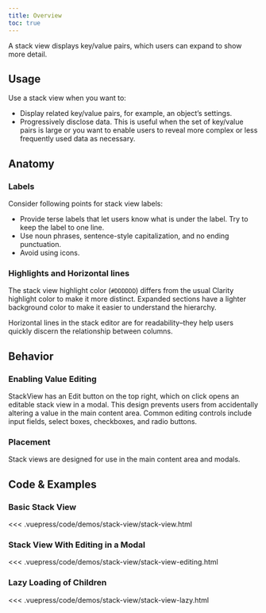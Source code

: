 ```yaml
---
title: Overview
toc: true
---
```


A stack view displays key/value pairs, which users can expand to show more detail.

<!-- ![HTML5](assets/images/bugs/badge_html5.svg 'HTML5')![CSS3](assets/images/bugs/badge_css3.svg 'CSS3')![Angular](assets/images/bugs/badge_ng.svg 'Angular') -->

## Usage

Use a stack view when you want to:

- Display related key/value pairs, for example, an object’s settings.
- Progressively disclose data. This is useful when the set of key/value pairs is large or you want to enable users to reveal more complex or less frequently used data as necessary.

## Anatomy

### Labels

Consider following points for stack view labels:

- Provide terse labels that let users know what is under the label. Try to keep the label to one line.
- Use noun phrases, sentence-style capitalization, and no ending punctuation.
- Avoid using icons.

### Highlights and Horizontal lines

The stack view highlight color (`#DDDDDD`) differs from the usual Clarity highlight color to make it more distinct. Expanded sections have a lighter background color to make it easier to understand the hierarchy.

Horizontal lines in the stack editor are for readability–they help users quickly discern the relationship between columns.

## Behavior

### Enabling Value Editing

StackView has an Edit button on the top right, which on click opens an editable stack view in a modal. This design prevents users from accidentally altering a value in the main content area. Common editing controls include input fields, select boxes, checkboxes, and radio buttons.

### Placement

Stack views are designed for use in the main content area and modals.

## Code & Examples

### Basic Stack View

<DocVideo src="/images/angular-components/stack-view/stackview-basic.mp4" :width="874" :autoplay="true"></DocVideo>

<doc-code>
<<< .vuepress/code/demos/stack-view/stack-view.html
</doc-code>

### Stack View With Editing in a Modal

<DocVideo src="/images/angular-components/stack-view/stackview-editing.mp4" :width="884" :autoplay="true"></DocVideo>

<doc-code>
<<< .vuepress/code/demos/stack-view/stack-view-editing.html
</doc-code>

### Lazy Loading of Children

<DocVideo src="/images/angular-components/stack-view/stackview-lazy.mp4" :width="874" :autoplay="true"></DocVideo>

<doc-code>
<<< .vuepress/code/demos/stack-view/stack-view-lazy.html
</doc-code>
